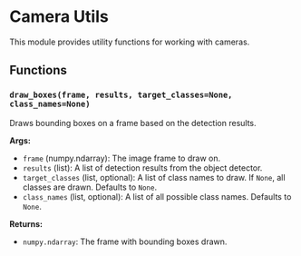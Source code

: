 # Camera Utils

This module provides utility functions for working with cameras.

## Functions

### `draw_boxes(frame, results, target_classes=None, class_names=None)`

Draws bounding boxes on a frame based on the detection results.

**Args:**

*   `frame` (numpy.ndarray): The image frame to draw on.
*   `results` (list): A list of detection results from the object detector.
*   `target_classes` (list, optional): A list of class names to draw. If `None`, all classes are drawn. Defaults to `None`.
*   `class_names` (list, optional): A list of all possible class names. Defaults to `None`.

**Returns:**

*   `numpy.ndarray`: The frame with bounding boxes drawn.
